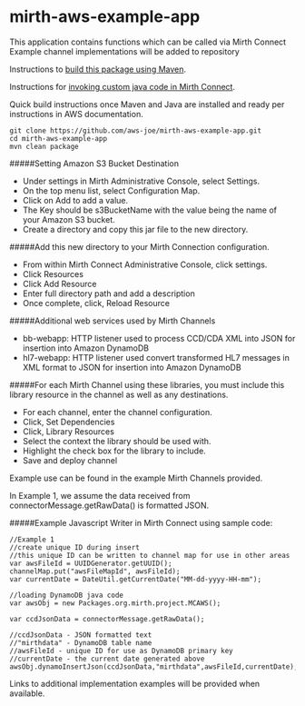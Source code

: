 # mirth-aws-example-app
This application contains functions which can be called via Mirth Connect
Example channel implementations will be added to repository

Instructions to [build this package using Maven](http://docs.aws.amazon.com/sdk-for-java/v1/developer-guide/setup-project-maven.html).

Instructions for [invoking custom java code in Mirth Connect](http://www.mirthcorp.com/community/wiki/display/mirth/How+to+create+and+invoke+custom+Java+code+in+Mirth+Connect).

Quick build instructions once Maven and Java are installed and ready per instructions in AWS documentation.
```
git clone https://github.com/aws-joe/mirth-aws-example-app.git
cd mirth-aws-example-app
mvn clean package
```

#####Setting Amazon S3 Bucket Destination
 * Under settings in Mirth Administrative Console, select Settings.
 * On the top menu list, select Configuration Map.
 * Click on Add to add a value.  
 * The Key should be s3BucketName with the value being the name of your Amazon S3 bucket. 
 * Create a directory and copy this jar file to the new directory. 

#####Add this new directory to your Mirth Connection configuration.
 * From within Mirth Connect Administrative Console, click settings.
 * Click Resources
 * Click Add Resource
 * Enter full directory path and add a description
 * Once complete, click, Reload Resource

#####Additional web services used by Mirth Channels
 * bb-webapp: HTTP listener used to process CCD/CDA XML into JSON for insertion into Amazon DynamoDB
 * hl7-webapp: HTTP listener used convert transformed HL7 messages in XML format to JSON for insertion into Amazon DynamoDB

#####For each Mirth Channel using these libraries, you must include this library resource in the channel as well as any destinations.
 * For each channel, enter the channel configuration.
 * Click, Set Dependencies
 * Click, Library Resources
 * Select the context the library should be used with.
 * Highlight the check box for the library to include.
 * Save and deploy channel

Example use can be found in the example Mirth Channels provided.

In Example 1, we assume the data received from connectorMessage.getRawData() is formatted JSON.

#####Example Javascript Writer in Mirth Connect using sample code:
```
//Example 1
//create unique ID during insert
//this unique ID can be written to channel map for use in other areas
var awsFileId = UUIDGenerator.getUUID();
channelMap.put("awsFileMapId", awsFileId);
var currentDate = DateUtil.getCurrentDate("MM-dd-yyyy-HH-mm");

//loading DynamoDB java code
var awsObj = new Packages.org.mirth.project.MCAWS();

var ccdJsonData = connectorMessage.getRawData();

//ccdJsonData - JSON formatted text
//"mirthdata" - DynamoDB table name
//awsFileId - unique ID for use as DynamoDB primary key
//currentDate - the current date generated above
awsObj.dynamoInsertJson(ccdJsonData,"mirthdata",awsFileId,currentDate);
```

Links to additional implementation examples will be provided when available.
